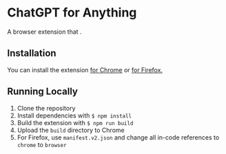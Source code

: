# ChatGPT for Anything

A browser extension that <Insert your idea here>.

## Installation

You can install the extension [for Chrome]() or [for Firefox.]()

## Running Locally

1. Clone the repository
2. Install dependencies with `$ npm install`
3. Build the extension with `$ npm run build`
4. Upload the `build` directory to Chrome
5. For Firefox, use `manifest.v2.json` and change all in-code references to `chrome` to `browser`
